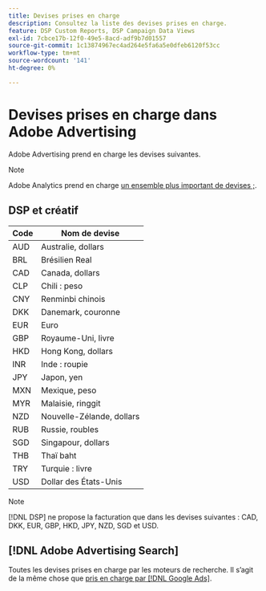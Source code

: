 ```yaml
---
title: Devises prises en charge
description: Consultez la liste des devises prises en charge.
feature: DSP Custom Reports, DSP Campaign Data Views
exl-id: 7cbce17b-12f0-49e5-8acd-adf9b7d01557
source-git-commit: 1c13874967ec4ad264e5fa6a5e0dfeb6120f53cc
workflow-type: tm+mt
source-wordcount: '141'
ht-degree: 0%

---
```


# Devises prises en charge dans Adobe Advertising

Adobe Advertising prend en charge les devises suivantes.

>[!NOTE]
>
>Adobe Analytics prend en charge [un ensemble plus important de devises ;](https://experienceleague.adobe.com/docs/analytics/admin/admin-tools/currency.html).

## DSP et créatif

| Code | Nom de devise |
| ------ | -------------- |
| AUD | Australie, dollars |
| BRL | Brésilien Real |
| CAD | Canada, dollars |
| CLP | Chili : peso |
| CNY | Renminbi chinois |
| DKK | Danemark, couronne |
| EUR | Euro |
| GBP | Royaume-Uni, livre |
| HKD | Hong Kong, dollars |
| INR | Inde : roupie |
| JPY | Japon, yen |
| MXN | Mexique, peso |
| MYR | Malaisie, ringgit |
| NZD | Nouvelle-Zélande, dollars |
| RUB | Russie, roubles |
| SGD | Singapour, dollars |
| THB | Thaï baht |
| TRY | Turquie : livre |
| USD | Dollar des États-Unis |

>[!NOTE]
>
> [!DNL DSP] ne propose la facturation que dans les devises suivantes : CAD, DKK, EUR, GBP, HKD, JPY, NZD, SGD et USD.

## [!DNL Adobe Advertising Search]

Toutes les devises prises en charge par les moteurs de recherche. Il s’agit de la même chose que [pris en charge par [!DNL Google Ads]](https://developers.google.com/adwords/api/docs/appendix/codes-formats#currency-codes).
